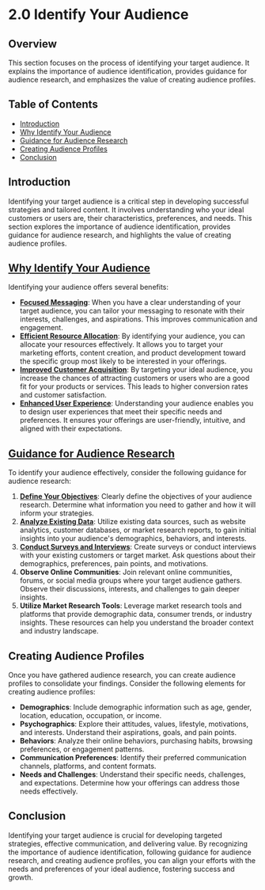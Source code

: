 # 2.0 Identify Your Audience

## Overview
This section focuses on the process of identifying your target audience. It explains the importance of audience identification, provides guidance for audience research, and emphasizes the value of creating audience profiles.

## Table of Contents
- [Introduction](#introduction)
- [Why Identify Your Audience](#why-identify-your-audience)
- [Guidance for Audience Research](#guidance-for-audience-research)
- [Creating Audience Profiles](#creating-audience-profiles)
- [Conclusion](#conclusion)

## Introduction
Identifying your target audience is a critical step in developing successful strategies and tailored content. It involves understanding who your ideal customers or users are, their characteristics, preferences, and needs. This section explores the importance of audience identification, provides guidance for audience research, and highlights the value of creating audience profiles.

## [Why Identify Your Audience](https://github.com/mrthomware/MakerSpace/blob/main/MakerSpace/2.0_Identify_Your_Audience/Why%20Identify%20Your%20Audience/README.md)
Identifying your audience offers several benefits:
- [**Focused Messaging**](https://github.com/mrthomware/MakerSpace/blob/main/MakerSpace/2.0_Identify_Your_Audience/Why%20Identify%20Your%20Audience/Focused%20Messaging.md): When you have a clear understanding of your target audience, you can tailor your messaging to resonate with their interests, challenges, and aspirations. This improves communication and engagement.
- [**Efficient Resource Allocation**](https://github.com/mrthomware/MakerSpace/blob/main/MakerSpace/2.0_Identify_Your_Audience/Why%20Identify%20Your%20Audience/Efficient%20Resource%20Allocation.md): By identifying your audience, you can allocate your resources effectively. It allows you to target your marketing efforts, content creation, and product development toward the specific group most likely to be interested in your offerings.
- [**Improved Customer Acquisition**](https://github.com/mrthomware/MakerSpace/blob/main/MakerSpace/2.0_Identify_Your_Audience/Why%20Identify%20Your%20Audience/Improved%20Member%20Acquisition.md): By targeting your ideal audience, you increase the chances of attracting customers or users who are a good fit for your products or services. This leads to higher conversion rates and customer satisfaction.
- [**Enhanced User Experience**](https://github.com/mrthomware/MakerSpace/blob/main/MakerSpace/2.0_Identify_Your_Audience/Why%20Identify%20Your%20Audience/Enhanced%20User%20Experience.md): Understanding your audience enables you to design user experiences that meet their specific needs and preferences. It ensures your offerings are user-friendly, intuitive, and aligned with their expectations.

## [Guidance for Audience Research](https://github.com/mrthomware/MakerSpace/blob/main/MakerSpace/2.0_Identify_Your_Audience/Guidance%20for%20Audience%20Research/README.md)
To identify your audience effectively, consider the following guidance for audience research:
1. [**Define Your Objectives**](https://github.com/mrthomware/MakerSpace/blob/main/MakerSpace/2.0_Identify_Your_Audience/Guidance%20for%20Audience%20Research/Define%20Your%20Objectives.md): Clearly define the objectives of your audience research. Determine what information you need to gather and how it will inform your strategies.
2. [**Analyze Existing Data**](https://github.com/mrthomware/MakerSpace/blob/main/MakerSpace/2.0_Identify_Your_Audience/Guidance%20for%20Audience%20Research/Analyze%20Existing%20Data.md): Utilize existing data sources, such as website analytics, customer databases, or market research reports, to gain initial insights into your audience's demographics, behaviors, and interests.
3. [**Conduct Surveys and Interviews**](https://github.com/mrthomware/MakerSpace/blob/main/MakerSpace/2.0_Identify_Your_Audience/Guidance%20for%20Audience%20Research/Conduct%20Surveys%20and%20Interviews.md): Create surveys or conduct interviews with your existing customers or target market. Ask questions about their demographics, preferences, pain points, and motivations.
4. **Observe Online Communities**: Join relevant online communities, forums, or social media groups where your target audience gathers. Observe their discussions, interests, and challenges to gain deeper insights.
5. **Utilize Market Research Tools**: Leverage market research tools and platforms that provide demographic data, consumer trends, or industry insights. These resources can help you understand the broader context and industry landscape.

## Creating Audience Profiles
Once you have gathered audience research, you can create audience profiles to consolidate your findings. Consider the following elements for creating audience profiles:
- **Demographics**: Include demographic information such as age, gender, location, education, occupation, or income.
- **Psychographics**: Explore their attitudes, values, lifestyle, motivations, and interests. Understand their aspirations, goals, and pain points.
- **Behaviors**: Analyze their online behaviors, purchasing habits, browsing preferences, or engagement patterns.
- **Communication Preferences**: Identify their preferred communication channels, platforms, and content formats.
- **Needs and Challenges**: Understand their specific needs, challenges, and expectations. Determine how your offerings can address those needs effectively.

## Conclusion
Identifying your target audience is crucial for developing targeted strategies, effective communication, and delivering value. By recognizing the importance of audience identification, following guidance for audience research, and creating audience profiles, you can align your efforts with the needs and preferences of your ideal audience, fostering success and growth.
